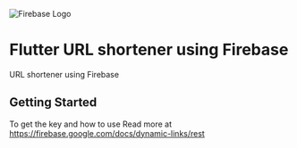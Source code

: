 ![Firebase Logo](https://www.gstatic.com/devrel-devsite/prod/v93aa752e9f55c4cc8215e0e532a81ea927c78afc7539799b3f76c27a68eb319c/firebase/images/lockup.svg)


# Flutter URL shortener using Firebase

  

URL shortener using Firebase

  

## Getting Started

 
To get the key and how to use Read more at https://firebase.google.com/docs/dynamic-links/rest